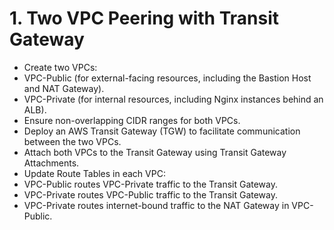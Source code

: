 # 1. Two VPC Peering with Transit Gateway
* Create two VPCs:
* VPC-Public (for external-facing resources, including the Bastion Host and NAT Gateway).
* VPC-Private (for internal resources, including Nginx instances behind an ALB).
* Ensure non-overlapping CIDR ranges for both VPCs.
* Deploy an AWS Transit Gateway (TGW) to facilitate communication between the two VPCs.
* Attach both VPCs to the Transit Gateway using Transit Gateway Attachments.
* Update Route Tables in each VPC:
* VPC-Public routes VPC-Private traffic to the Transit Gateway.
* VPC-Private routes VPC-Public traffic to the Transit Gateway.
* VPC-Private routes internet-bound traffic to the NAT Gateway in VPC-Public.